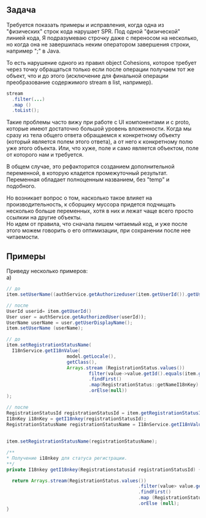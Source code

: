 ## Задача
Требуется показать примеры и исправления, когда одна из "физических" строк кода нарушает SPR.
Под одной "физической" линией кода, Я подразумеваю строчку даже с переносом на несколько,
но когда она не завершилась неким оператором завершения строки,
например ";" в Java.

То есть нарушение одного из правил object Cohesions, которое требует через точку обращаться только если после операции получаем тот же объект, что и до этого (исключение для финальной операции преобразование содержимого stream в list, например).
```java
stream
  .filter(...)
  .map ()
  .toList();
```
Такие проблемы часто вижу при работе с UI компонентами и с proto, которые имеют достаточно большой уровень вложенности. Когда мы сразу из тела общего ответа обращаемся к конкретному объекту (который является полем этого ответа), а от него к конкретному полю уже этого объекта. Или, что хуже, поле и само является объектом,
поле от которого нам и требуется.

В общем случае, это рефакторится созданием дополнительной переменной,
в которую кладется промежуточный результат. Переменная обладает полноценным названием, без "temp" и подобного.

Но возникает вопрос о том, насколько такое влияет на производительность,
к сборщику муссора придется подчищать несколько больше переменных, хотя в них и лежат чаще всего просто ссылкии на другие объекты.  
Но идем от правила, что сначала пишем читаемый код, и уже после этого можем говорить о его оптимизации, при сохранении после нее читаемости.
## Примеры
Приведу несколько примеров:   
a)
```java
// до
item.setUserName((authService.getAuthorizeduser(item.getUserId()).getUserDisplayName())) ;
```
```java
// после
UserId userid= item.getUserId()
User user = authService.getAuthorizedUser(userId));
UserName userName = user.getUserDisplayName();
item.setUserName (userName);
```
```java
// до
item.setRegistrationStatusName(
  I18nService.getI18nValue(
                      model.getLocale(),
                      getClass(),
                      Arrays.stream (RegistrationStatus.values())
                              filter(value->value.getId().equals(item.getRegistrationStatusId()))
                              .findFirst()
                              .map(RegistrationStatus::getNameI18nKey)
                              .orElse(null))
);
```
```java
// после
RegistrationStatusId registrationStatusId = item.getRegistrationStatusId();
I18nKey i18nKey = getI18nkey(registrationStatusId);
RegistrationStatusName registrationStatusName = I18nService.getI18nValue(model.getLocale(),
                                                                        getClass(),
                                                                        i18nKey);
item.setRegistrationStatusName(registrationStatusName);

/**
* Получение i18nkey для статуса регистрации.
**/
private I18nkey getI18nkey(Registrationstatusid registrationStatusId) {

  return Arrays.stream(RegistrationStatus.values())
                                                .filter(value> value.getId().equals(registrationStatusId))
                                                .findFirst()
                                                .map (RegistrationStatus::getNameI18nkey)
                                                .orElse (null);
}
```
